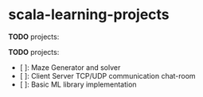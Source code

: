 # scala-learning-projects

**TODO** projects:


**TODO** projects:

- [ ]: Maze Generator and solver
- [ ]: Client Server TCP/UDP communication chat-room
- [ ]: Basic ML library implementation

